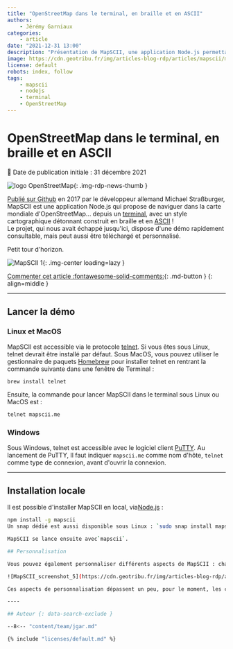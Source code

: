 ```yaml
---
title: "OpenStreetMap dans le terminal, en braille et en ASCII"
authors:
    - Jérémy Garniaux
categories:
    - article
date: "2021-12-31 13:00"
description: "Présentation de MapSCII, une application Node.js permettant de naviguer dans un version ASCII d'OpenStreetMap depuis le terminal."
image: https://cdn.geotribu.fr/img/articles-blog-rdp/articles/mapscii/mapscii_0.png
license: default
robots: index, follow
tags:
    - mapscii
    - nodejs
    - terminal
    - OpenStreetMap
---
```


# OpenStreetMap dans le terminal, en braille et en ASCII

:calendar: Date de publication initiale : 31 décembre 2021

![logo OpenStreetMap](https://cdn.geotribu.fr/img/logos-icones/OpenStreetMap/Openstreetmap.png "logo OpenStreetMap"){: .img-rdp-news-thumb }

[Publié sur Github](https://github.com/rastapasta/mapscii) en 2017 par le développeur allemand Michael Straßburger, MapSCII est une application Node.js qui propose de naviguer dans la carte mondiale d'OpenStreetMap... depuis un [terminal](https://fr.wikipedia.org/wiki/Terminal), avec un style cartographique détonnant construit en braille et en [ASCII](https://fr.wikipedia.org/wiki/American_Standard_Code_for_Information_Interchange) !  
Le projet, qui nous avait échappé jusqu'ici, dispose d'une démo rapidement consultable, mais peut aussi être téléchargé et personnalisé.

Petit tour d'horizon.

![MapSCII 1](https://cdn.geotribu.fr/img/articles-blog-rdp/articles/mapscii/mapscii_1.png "MapSCII Asie"){: .img-center loading=lazy }

[Commenter cet article :fontawesome-solid-comments:](#__comments){: .md-button }
{: align=middle }

----

## Lancer la démo

### Linux et MacOS

MapSCII est accessible via le protocole [telnet](https://fr.wikipedia.org/wiki/Telnet). Si vous êtes sous Linux, telnet devrait être installé par défaut. Sous MacOS, vous pouvez utiliser le gestionnaire de paquets [Homebrew](https://brew.sh/index_fr) pour installer telnet en rentrant la commande suivante dans une fenêtre de Terminal :

```bash
brew install telnet
```

Ensuite, la commande pour lancer MapSCII dans le terminal sous Linux ou MacOS est :

```bash
telnet mapscii.me
```

### Windows

Sous Windows, telnet est accessible avec le logiciel client [PuTTY](https://www.putty.org/). Au lancement de PuTTY, Il faut indiquer `mapscii.me` comme nom d'hôte, `telnet` comme type de connexion, avant d'ouvrir la connexion.

----

## Installation locale

Il est possible d'installer MapSCII en local, via[Node.js](https://nodejs.org/fr/download/) :

```sh
npm install -g mapscii
Un snap dédié est aussi disponible sous Linux : `sudo snap install mapscii`.

MapSCII se lance ensuite avec`mapscii`.

## Personnalisation

Vous pouvez également personnaliser différents aspects de MapSCII : changer le style (l'application est fournie avec deux styles Mapbox au choix, Bright ou Dark), ou bien explorer d'autres services d'autres lots de tuiles vecteurs, en local ou en se connectant à un service distant. Ces éléments sont assez faciles à identifier dans le code source : par exemple, le fichier `/src/config.js` permet d'indiquer, ligne 10, le fichier de style au format JSON à utiliser.

![MapSCII_screenshot_5](https://cdn.geotribu.fr/img/articles-blog-rdp/articles/mapscii/mapscii_5.png)

Ces aspects de personnalisation dépassent un peu, pour le moment, les compétences de l'auteur de ces lignes, qui fera de son mieux pour développer ce dernier point quand il aura percé les secrets des packages Node.js... N'hésitez pas à compléter cet article si vous le souhaitez, et bonne exploration de MapSCII en attendant !

----

## Auteur {: data-search-exclude }

--8<-- "content/team/jgar.md"

{% include "licenses/default.md" %}
